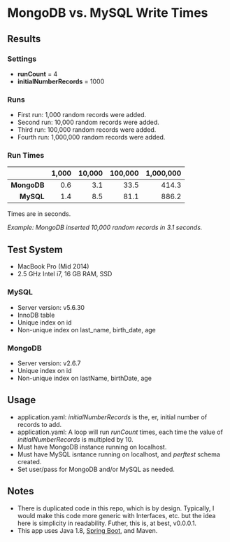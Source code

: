 # MongoDB vs. MySQL Write Times

## Results

### Settings
* **runCount** = 4 
* **initialNumberRecords** = 1000

### Runs
* First run: 1,000 random records were added.
* Second run: 10,000 random records were added.
* Third run: 100,000 random records were added.
* Fourth run: 1,000,000 random records were added.

### Run Times
|              | 1,000   | 10,000 | 100,000 | 1,000,000 |
|-------------:|--------:|-------:|--------:|----------:|
| **MongoDB**  | 0.6     | 3.1    | 33.5    | 414.3     |
| **MySQL**    | 1.4     | 8.5    | 81.1    | 886.2     |

Times are in seconds.

_Example: MongoDB inserted 10,000 random records in 3.1 seconds._


## Test System
* MacBook Pro (Mid 2014)
* 2.5 GHz Intel i7, 16 GB RAM, SSD

### MySQL
* Server version: v5.6.30
* InnoDB table
* Unique index on id
* Non-unique index on last_name, birth_date, age

### MongoDB
* Server version: v2.6.7
* Unique index on id
* Non-unique index on lastName, birthDate, age



## Usage
* application.yaml: _initialNumberRecords_ is the, er, initial number of records to add.
* application.yaml: A loop will run _runCount_ times, each time the value of _initialNumberRecords_ is multipled by 10. 
* Must have MongoDB instance running on localhost.
* Must have MySQL isntance running on localhost, and _perftest_ schema created.
* Set user/pass for MongoDB and/or MySQL as needed.



## Notes
* There is duplicated code in this repo, which is by design.  Typically, I would 
  make this code more generic with Interfaces, etc. but the idea here is simplicity in 
  readability. Futher, this is, at best, v0.0.0.1.
* This app uses Java 1.8, [Spring Boot](https://projects.spring.io/spring-boot/), and Maven.




